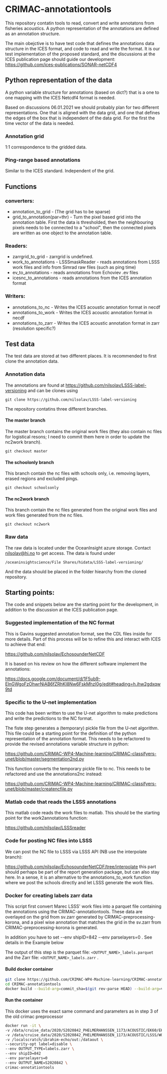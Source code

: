 # CRIMAC-annotationtools
This repository contatin tools to read, convert and write annotatons from fisheries acoustics. A python representation of the annotations are defined as an annotation structure.

The main obejctive is to have test code that defines the annotations data structure in the ICES format, and code to read and write the format. It is our test implementation of the proposed standard, and the discussions at the ICES publication page should guide our development:
https://github.com/ices-publications/SONAR-netCDF4



## Python representation of the data
A python variable structure for annotations (based on dict?) that is a one to one mapping with the ICES Netcdf4 format is needed.

Based on discussions 06.01.2021 we should probably plan for two different representations. One that is aligned with the data grid, and one that defines the edges of the box that is independent of the data grid. For the first the time vector of the data is needed.

### Annotation grid
1:1 correspondence to the gridded data.

### Ping-range based annotations
Similar to the ICES standard. Independent of the grid.

## Functions

### converters:
- annotation_to_grid - (The grid has to be sparse)
- grid_to_annotation(par=thr) - Turn the pixel based grid into the annotation table. First the data is thresholded, then the neighbouring pixels needs to be connected to a "school", then the connected pixels are written as one object to the annotation table.

### Readers:
- zarrgrid_to_grid - zarrgrid is undefined.
- work_to_annotations - LSSSmaskReader - reads annotations from LSSS work files and info from Simrad raw files (such as ping time)
- ev_to_annotations - reads annotations from Echoviev .ev files
- icesnc_to_annotations - reads annotations from the ICES annotation format

### Writers:
- annotations_to_nc - Writes the ICES acoustic annotation format in necdf 
- annotations_to_work - Writes the ICES acoustic annotation format in necdf 
- annotations_to_zarr - Writes the ICES acoustic annotation format in zarr (resolution specific?)

## Test data
The test data are stored at two different places. It is recommended to first clone the annotation data.

### Annotation data
The annotations are found at
https://github.com/nilsolav/LSSS-label-versioning
and can be clones using

`git clone https://github.com/nilsolav/LSSS-label-versioning`

The repository contatins three different branches.

#### The master branch
The master branch contains the original work files (they also contain nc files for logistical resons; I need to commit them here in order to update the nc2work branch).

`git checkout master`

#### The schoolonly branch
This branch contain the nc files with schools only, i.e. removing layers, erased regions and excluded pings.

`git checkout schoolsonly`

#### The nc2work branch
This branch contain the nc files generated from the original work files and work files generated from the nc files.

`git checkout nc2work`

### Raw data

The raw data is located under the OceanInsight azure storage. Contact nilsolav@hi.no to get access. The data is found under 

`/oceaninsightscience/File Shares/hidata/LSSS-label-versioning/`

And the data should be placed in the folder hiearchy from the cloned repository.

## Starting points:
The code and snippets below are the starting point for the development, in addition to the discussion at the ICES publication page.

### Suggested implementation of the NC format
This is Gavins suggested annotation format, see the CDL files inside for more details. Part of this process will be to refine this and interact with ICES to achieve that end:

https://github.com/nilsolav/EchosounderNetCDF

It is based on his review on how the different software implement the annotations:

https://docs.google.com/document/d/1F5ub9-ElnGWgoFzOhwrNiAB6fZRhKI8Nw6FskMhzI0g/edit#heading=h.ihw2gdxqw9td


### Specific to the U-net implementation
This code has been written to use the U-net algorithm to make predictions and write the predictions to the NC format.

The fiste step generates a (temporary) pickle file from the U-net algorithm. This file could be a starting point for the definition of the python representation of the annotation format. This needs to be refactored to provide the revised annotations variable structure in python:

https://github.com/CRIMAC-WP4-Machine-learning/CRIMAC-classifyers-unet/blob/master/segmentation2nd.py


This function converts the temporary pickle file to nc. This needs to be refactored and use the annotations2nc instead:

https://github.com/CRIMAC-WP4-Machine-learning/CRIMAC-classifyers-unet/blob/master/createncfile.py

### Matlab code that reads the LSSS annotations
This matlab code reads the work files to matlab. This should be the starting point for the work2annotations function:

https://github.com/nilsolav/LSSSreader


### Code for posting NC files into LSSS
We can post the NC file to LSSS via LSSS API (NB use the interpolate branch):

https://github.com/nilsolav/EchosounderNetCDF/tree/interpolate
this part should perhaps be part of the report generation package, but can also stay here. In a sense, it is an alternative to the annotations_to_work function where we post the schools directly and let LSSS generate the work files.


### Docker for creating labels zarr data

This script first convert Marec LSSS' work files into a parquet file containing the annotations using the CRIMAC-annotationtools. These data are overlayed on the grid from sv.zarr generated by CRIMAC-preprocessing-korona, and a pixel wise annotation that matches the grid in the sv.zarr from CRIMAC-preprocessing-korona is generated.

In addition you have to set --env shipID=842 --env parselayers=0 . See details in the Example below

The output of this step is the parquet file: `<OUTPUT_NAME>_labels.parquet` and the Zarr  file: `<OUTPUT_NAME>_labels.zarr`  .


#### Build docker container
```bash
git clone https://github.com/CRIMAC-WP4-Machine-learning/CRIMAC-annotationtools.git
cd CRIMAC-annotationtools
docker build --build-arg=commit_sha=$(git rev-parse HEAD) --build-arg=version_number=$(git describe --tags) --no-cache --tag crimac-annotationtools .

```

#### Run the container

This docker uses the exact same command and parameters as in step 3 of the old crimac preprocessor

```bash
docker run -it \
-v /data/cruise_data/2020/S2020842_PHELMERHANSSEN_1173/ACOUSTIC/EK60/EK60_RAWDATA:/datain \
-v /data/cruise_data/2020/S2020842_PHELMERHANSSEN_1173/ACOUSTIC/LSSS/WORK:/workin \
-v /localscratch/ibrahim-echo/out:/dataout \
--security-opt label=disable \
--env OUTPUT_TYPE=labels.zarr \
--env shipID=842
--env parselayers=0 
--env OUTPUT_NAME=S2020842 \
crimac-annotationtools
```
